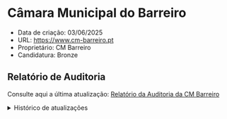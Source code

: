 # Câmara Municipal do Barreiro
- Data de criação: 03/06/2025
- URL: https://www.cm-barreiro.pt
- Proprietário: CM Barreiro
- Candidatura: Bronze


## Relatório de Auditoria

Consulte aqui a última atualização: [Relatório da Auditoria da CM Barreiro](12092025_report_002.html)

<details>
  <summary>Histórico de atualizações</summary>
  <ul aria-label="lista de relatórios já efetuados">
    <li><a href="12092025_report_002.html">(12/09/2025). Relatório da CM Barreiro</a></li>
    <li><a href="relatorio_report_002.html">(08/08/2025). Relatório da CM Barreiro</a></li>
  </ul>
</details>

